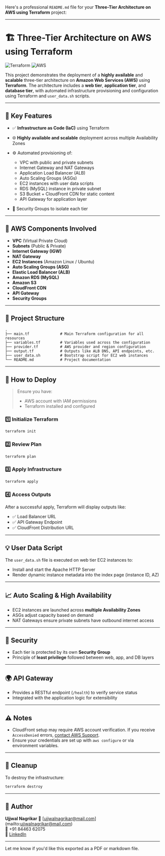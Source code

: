 Here's a professional `README.md` file for your **Three-Tier Architecture on AWS using Terraform** project:

---

# 🏗️ Three-Tier Architecture on AWS using Terraform


![Terraform](https://img.shields.io/badge/Terraform-1.0%2B-purple?logo=terraform)
![AWS](https://img.shields.io/badge/AWS-Cloud-orange?logo=amazon-aws)

This project demonstrates the deployment of a **highly available** and **scalable** three-tier architecture on **Amazon Web Services (AWS)** using **Terraform**. The architecture includes a **web tier**, **application tier**, and **database tier**, with automated infrastructure provisioning and configuration using Terraform and `user_data.sh` scripts.

---

## 📌 Key Features

* ✅ **Infrastructure as Code (IaC)** using Terraform
* 🌐 **Highly available and scalable** deployment across multiple Availability Zones
* ⚙️ Automated provisioning of:

  * VPC with public and private subnets
  * Internet Gateway and NAT Gateways
  * Application Load Balancer (ALB)
  * Auto Scaling Groups (ASGs)
  * EC2 instances with user data scripts
  * RDS (MySQL) instance in private subnet
  * S3 Bucket + CloudFront CDN for static content
  * API Gateway for application layer
* 🔐 Security Groups to isolate each tier

---

## 🧱 AWS Components Involved

* **VPC** (Virtual Private Cloud)
* **Subnets** (Public & Private)
* **Internet Gateway (IGW)**
* **NAT Gateway**
* **EC2 Instances** (Amazon Linux / Ubuntu)
* **Auto Scaling Groups (ASG)**
* **Elastic Load Balancer (ALB)**
* **Amazon RDS (MySQL)**
* **Amazon S3**
* **CloudFront CDN**
* **API Gateway**
* **Security Groups**

---

## 📂 Project Structure

```
.
├── main.tf              # Main Terraform configuration for all resources
├── variables.tf         # Variables used across the configuration
├── provider.tf          # AWS provider and region configuration
├── output.tf            # Outputs like ALB DNS, API endpoints, etc.
├── user_data.sh         # Bootstrap script for EC2 web instances
└── README.md            # Project documentation
```

---

## 🚀 How to Deploy

> Ensure you have:
>
> * AWS account with IAM permissions
> * Terraform installed and configured

### 1️⃣ Initialize Terraform

```bash
terraform init
```

### 2️⃣ Review Plan

```bash
terraform plan
```

### 3️⃣ Apply Infrastructure

```bash
terraform apply
```

### 4️⃣ Access Outputs

After a successful apply, Terraform will display outputs like:

* ✅ Load Balancer URL
* ✅ API Gateway Endpoint
* ✅ CloudFront Distribution URL

---

## 💡 User Data Script

The `user_data.sh` file is executed on web tier EC2 instances to:

* Install and start the Apache HTTP Server
* Render dynamic instance metadata into the index page (instance ID, AZ)

---

## 📈 Auto Scaling & High Availability

* EC2 instances are launched across **multiple Availability Zones**
* ASGs adjust capacity based on demand
* NAT Gateways ensure private subnets have outbound internet access

---

## 🔐 Security

* Each tier is protected by its own **Security Group**
* Principle of **least privilege** followed between web, app, and DB layers

---

## 🌍 API Gateway

* Provides a RESTful endpoint (`/health`) to verify service status
* Integrated with the application logic for extensibility

---

## ⚠️ Notes

* CloudFront setup may require AWS account verification. If you receive `AccessDenied` errors, [contact AWS Support](https://console.aws.amazon.com/support/home#/).
* Ensure your credentials are set up with `aws configure` or via environment variables.

---

## 🧹 Cleanup

To destroy the infrastructure:

```bash
terraform destroy
```

---

## 👤 Author

**Ujjwal Nagrikar**
📧 [ujjwalnagrikar@mail.com] <br> (mailto:ujjwalnagrikar@mail.com)  <br>
📱 +91 84463 62075 <br>
🔗 [LinkedIn](https://www.linkedin.com/in/ujjwal-nagrikar-2631aa273/)

---

Let me know if you'd like this exported as a PDF or markdown file.
